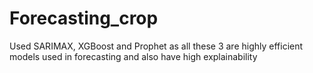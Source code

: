 # Forecasting_crop
Used SARIMAX, XGBoost and Prophet as all these 3 are highly efficient models used in forecasting and also have high explainability 
